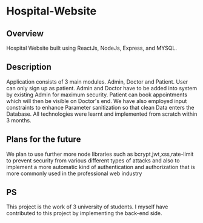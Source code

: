 # Hospital-Website

## Overview

Hospital Website built using ReactJs, NodeJs, Express, and MYSQL.

## Description
Application consists of 3 main modules. Admin, Doctor and Patient.
User can only sign up as patient. Admin and Doctor have to be added into system by existing Admin for maximum security.
Patient can book appointments which will then be visible on Doctor's end.
We have also employed input constraints to enhance Parameter sanitization so that clean Data enters the Database.
All technologies were learnt and implemented from scratch within 3 months.

## Plans for the future

We plan to use further more node libraries such as bcrypt,jwt,xss,rate-limit to prevent security from various different types of attacks
and also to implement a more automatic kind of authentication and authorization that is more commonly used in the professional web industry

## PS

This project is the work of 3 university of students. I myself have contributed to this project by implementing the back-end side.


